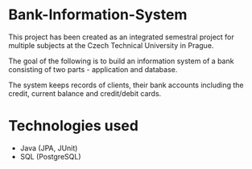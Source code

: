 # Bank-Information-System

This project has been created as an integrated semestral project for multiple subjects at the Czech Technical University in Prague.

The goal of the following is to build an information system of a bank consisting of two parts - application and database.

The system keeps records of clients, their bank accounts including the credit, current balance and credit/debit cards. 

# Technologies used
- Java (JPA, JUnit)
- SQL (PostgreSQL)
